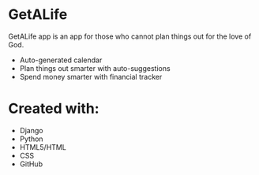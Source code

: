 # GetALife

GetALife app is an app for those who cannot plan things out for the love of God. 

  - Auto-generated calendar
  - Plan things out smarter with auto-suggestions
  - Spend money smarter with financial tracker

# Created with:

  - Django
  - Python
  - HTML5/HTML
  - CSS
  - GitHub
